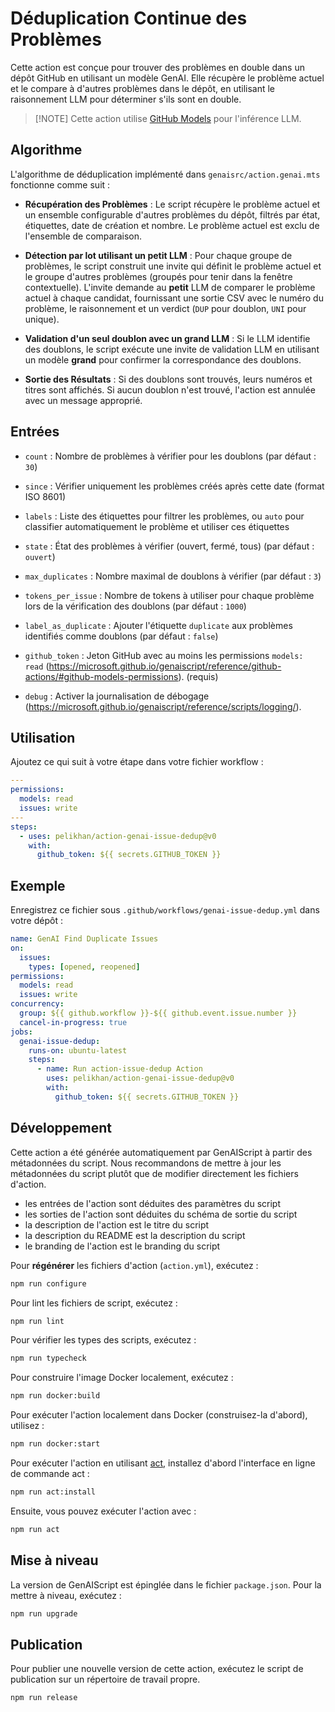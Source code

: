 # Déduplication Continue des Problèmes

Cette action est conçue pour trouver des problèmes en double dans un dépôt GitHub en utilisant un modèle GenAI. Elle récupère le problème actuel et le compare à d'autres problèmes dans le dépôt, en utilisant le raisonnement LLM pour déterminer s'ils sont en double.

> \[!NOTE]
> Cette action utilise [GitHub Models](https://github.com/models) pour l'inférence LLM.

## Algorithme

L'algorithme de déduplication implémenté dans `genaisrc/action.genai.mts` fonctionne comme suit :

* **Récupération des Problèmes** : Le script récupère le problème actuel et un ensemble configurable d'autres problèmes du dépôt, filtrés par état, étiquettes, date de création et nombre. Le problème actuel est exclu de l'ensemble de comparaison.

* **Détection par lot utilisant un petit LLM** : Pour chaque groupe de problèmes, le script construit une invite qui définit le problème actuel et le groupe d'autres problèmes (groupés pour tenir dans la fenêtre contextuelle). L'invite demande au **petit** LLM de comparer le problème actuel à chaque candidat, fournissant une sortie CSV avec le numéro du problème, le raisonnement et un verdict (`DUP` pour doublon, `UNI` pour unique).

* **Validation d'un seul doublon avec un grand LLM** : Si le LLM identifie des doublons, le script exécute une invite de validation LLM en utilisant un modèle **grand** pour confirmer la correspondance des doublons.

* **Sortie des Résultats** : Si des doublons sont trouvés, leurs numéros et titres sont affichés. Si aucun doublon n'est trouvé, l'action est annulée avec un message approprié.

## Entrées

* `count` : Nombre de problèmes à vérifier pour les doublons (par défaut : `30`)

* `since` : Vérifier uniquement les problèmes créés après cette date (format ISO 8601)

* `labels` : Liste des étiquettes pour filtrer les problèmes, ou `auto` pour classifier automatiquement le problème et utiliser ces étiquettes

* `state` : État des problèmes à vérifier (ouvert, fermé, tous) (par défaut : `ouvert`)

* `max_duplicates` : Nombre maximal de doublons à vérifier (par défaut : `3`)

* `tokens_per_issue` : Nombre de tokens à utiliser pour chaque problème lors de la vérification des doublons (par défaut : `1000`)

* `label_as_duplicate` : Ajouter l'étiquette `duplicate` aux problèmes identifiés comme doublons (par défaut : `false`)

* `github_token` : Jeton GitHub avec au moins les permissions `models: read` (<https://microsoft.github.io/genaiscript/reference/github-actions/#github-models-permissions>). (requis)

* `debug` : Activer la journalisation de débogage (<https://microsoft.github.io/genaiscript/reference/scripts/logging/>).

## Utilisation

Ajoutez ce qui suit à votre étape dans votre fichier workflow :

```yaml
---
permissions:
  models: read
  issues: write
---
steps:
  - uses: pelikhan/action-genai-issue-dedup@v0
    with:
      github_token: ${{ secrets.GITHUB_TOKEN }}
```

## Exemple

Enregistrez ce fichier sous `.github/workflows/genai-issue-dedup.yml` dans votre dépôt :

```yaml
name: GenAI Find Duplicate Issues
on:
  issues:
    types: [opened, reopened]
permissions:
  models: read
  issues: write
concurrency:
  group: ${{ github.workflow }}-${{ github.event.issue.number }}
  cancel-in-progress: true
jobs:
  genai-issue-dedup:
    runs-on: ubuntu-latest
    steps:
      - name: Run action-issue-dedup Action
        uses: pelikhan/action-genai-issue-dedup@v0
        with:
          github_token: ${{ secrets.GITHUB_TOKEN }}
```

## Développement

Cette action a été générée automatiquement par GenAIScript à partir des métadonnées du script.
Nous recommandons de mettre à jour les métadonnées du script plutôt que de modifier directement les fichiers d'action.

* les entrées de l'action sont déduites des paramètres du script
* les sorties de l'action sont déduites du schéma de sortie du script
* la description de l'action est le titre du script
* la description du README est la description du script
* le branding de l'action est le branding du script

Pour **régénérer** les fichiers d'action (`action.yml`), exécutez :

```bash
npm run configure
```

Pour lint les fichiers de script, exécutez :

```bash
npm run lint
```

Pour vérifier les types des scripts, exécutez :

```bash
npm run typecheck
```

Pour construire l'image Docker localement, exécutez :

```bash
npm run docker:build
```

Pour exécuter l'action localement dans Docker (construisez-la d'abord), utilisez :

```bash
npm run docker:start
```

Pour exécuter l'action en utilisant [act](https://nektosact.com/), installez d'abord l'interface en ligne de commande act :

```bash
npm run act:install
```

Ensuite, vous pouvez exécuter l'action avec :

```bash
npm run act
```

## Mise à niveau

La version de GenAIScript est épinglée dans le fichier `package.json`. Pour la mettre à niveau, exécutez :

```bash
npm run upgrade
```

## Publication

Pour publier une nouvelle version de cette action, exécutez le script de publication sur un répertoire de travail propre.

```bash
npm run release
```
